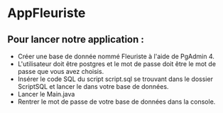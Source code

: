 # AppFleuriste

Pour lancer notre application :
-
- Créer une base de donnée nommé Fleuriste à l'aide de PgAdmin 4.
- L'utilisateur doit être postgres et le mot de passe doit être le mot de passe que vous avez choisis.
- Insérer le code SQL du script script.sql se trouvant dans le dossier ScriptSQL et lancer le dans votre base de données.
- Lancer le Main.java
- Rentrer le mot de passe de votre base de données dans la console.

